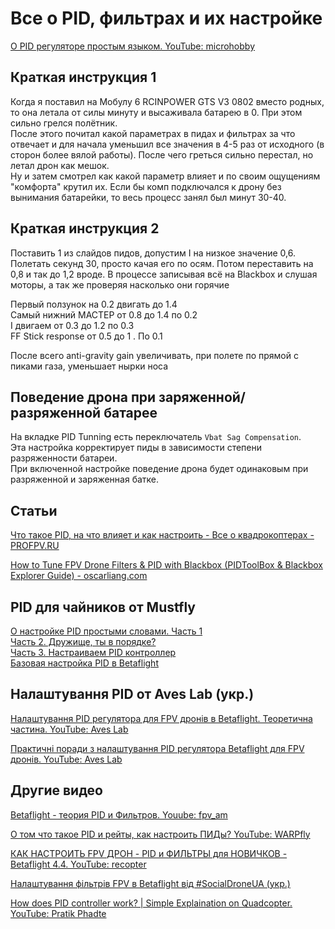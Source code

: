 # Все о PID, фильтрах и их настройке

[О PID регуляторе простым языком. YouTube: microhobby](https://www.youtube.com/watch?v=NbEhtZlSa6A)

## Краткая инструкция 1
Когда я поставил на Мобулу 6 RCINPOWER GTS V3 0802 вместо родных, то она летала от силы минуту и высаживала батарею в 0. При этом сильно грелся полëтник.  
После этого почитал какой параметрах в пидах и фильтрах за что отвечает и для начала уменьшил все значения в 4-5 раз от исходного (в сторон более вялой работы). После чего греться сильно перестал, но летал дрон как мешок.  
Ну и затем смотрел как какой параметр влияет и по своим ощущениям "комфорта" крутил их. Если бы комп подключался к дрону без вынимания батарейки, то весь процесс занял был минут 30-40.

## Краткая инструкция 2
Поставить 1 из слайдов пидов, допустим I на низкое значение 0,6. Полетать секунд 30, просто качая его по осям. Потом переставить на 0,8 и так до 1,2 вроде. В процессе записывая всё на Blackbox и слушая моторы, а так же проверяя насколько они горячие

Первый ползунок на 0.2 двигать до 1.4  
Самый нижний МАСТЕР от 0.8 до 1.4 по 0.2  
I двигаем от 0.3 до 1.2 по 0.3  
FF Stick response от 0.5 до 1 . По 0.1  

После всего anti-gravity gain увеличивать, при полете по прямой с пиками газа, уменьшает нырки носа 

## Поведение дрона при заряженной/разряженной батарее
На вкладке PID Tunning есть переключатель `Vbat Sag Compensation`.  
Эта настройка корректирует пиды в зависимости степени разряженности батареи.  
При включенной настройке поведение дрона будет одинаковым при  разряженной и заряженная батке.

## Статьи
[Что такое PID, на что влияет и как настроить - Все о квадрокоптерах - PROFPV.RU](https://profpv.ru/chto-takoe-pid-na-chto-vliyaet-i-kak-nastroit/)

[How to Tune FPV Drone Filters & PID with Blackbox (PIDToolBox & Blackbox Explorer Guide) - oscarliang.com](https://oscarliang.com/pid-filter-tuning-blackbox/)

## PID для чайников от Mustfly
[О настройке PID простыми словами. Часть 1](https://www.youtube.com/watch?v=aLAsaDUWzuc)  
[Часть 2. Дружище, ты в порядке?](https://www.youtube.com/watch?v=YZBem_4jWSQ)  
[Часть 3. Настраиваем PID контроллер](https://www.youtube.com/watch?v=zGu1mwwVEm8)  
[Базовая настройка PID в Betaflight](https://www.youtube.com/watch?v=KkFfeIvJPjI)

## Налаштування PID от Aves Lab (укр.)
[Налаштування PID регулятора для FPV дронів в Betaflight. Теоретична частина. YouTube: Aves Lab](https://www.youtube.com/watch?v=NlqPHb28eaw)  

[Практичні поради з налаштування PID регулятора Betaflight для FPV дронів. YouTube: Aves Lab](https://www.youtube.com/watch?v=76FeOTWqC_Y)

## Другие видео
[Betaflight - теория PID и Фильтров. Youube: fpv_am](https://www.youtube.com/watch?v=YjYo7p7Nu9o)

[О том что такое PID и рейты, как настроить ПИДы? YouTube: WARPfly](https://www.youtube.com/watch?v=Rnytz89bVss)

[КАК НАСТРОИТЬ FPV ДРОН - PID и ФИЛЬТРЫ для НОВИЧКОВ - Betaflight 4.4. YouTube: recopter](https://www.youtube.com/watch?v=X5IRArDcGx8)

[Налаштування фільтрів FPV в Betaflight від #SocialDroneUA (укр.)](https://www.youtube.com/watch?v=Wlc4EoptGGk)

[How does PID controller work? | Simple Explaination on Quadcopter. YouTube: Pratik Phadte](https://www.youtube.com/watch?v=dMRDzicSvXk)